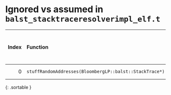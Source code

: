 # Ignored vs assumed in `balst_stacktraceresolverimpl_elf.t`

<script src="../sorttable.js"></script>
|   Index | Function                                                |   Difference in number of lines |   Function size difference in bytes | Disassembly                                                             |   Number of lines in assumed build | Number of bytes in assumed build   |   Number of lines in ignored build | Number of bytes in ignored build   |
|--------:|:--------------------------------------------------------|--------------------------------:|------------------------------------:|:------------------------------------------------------------------------|-----------------------------------:|:-----------------------------------|-----------------------------------:|:-----------------------------------|
|       0 | `stuffRandomAddresses(BloombergLP::balst::StackTrace*)` |                               1 |                                   0 | [Assumed](0.assume.s.txt), [Ignored](0.none.s.txt), [Diff](0.diff.html) |                                464 | 4,214,160                          |                                464 | 4,214,160                          |
{: .sortable }
